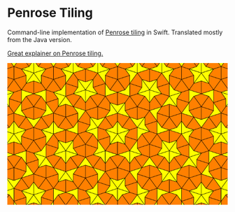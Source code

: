 #  Penrose Tiling

Command-line implementation of [Penrose tiling](https://rosettacode.org/wiki/Penrose_tiling) in Swift. Translated mostly from the Java version.

[Great explainer on Penrose tiling.](https://preshing.com/20110831/penrose-tiling-explained/)

![Example output](penrose_tiling.png)
